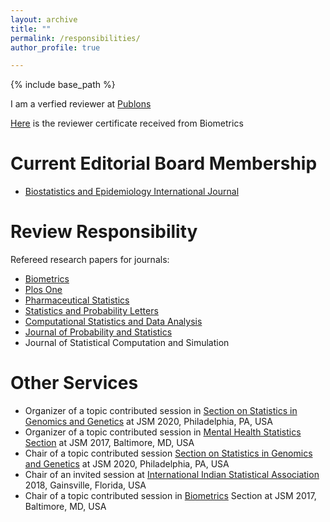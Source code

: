 ```yaml
---
layout: archive
title: ""
permalink: /responsibilities/
author_profile: true

---
```


{% include base_path %}

I am a verfied reviewer at [Publons](https://publons.com/researcher/1211118/shrabanti-chowdhury/)

[Here](https://github.com/Shrabanti87/shrabanti87.github.io/blob/master/_pages/BIOM%20Reviewer%20Certificate.pdf) is the reviewer certificate received from Biometrics

Current Editorial Board Membership
======
* [Biostatistics and Epidemiology International Journal](http://ologyjournals.com/beij/editorialBoardMembers)
	
Review Responsibility
======
Refereed research papers for journals:
  * [Biometrics](https://onlinelibrary.wiley.com/journal/15410420) 
  * [Plos One](https://journals.plos.org/plosone/)
  * [Pharmaceutical Statistics](https://onlinelibrary.wiley.com/journal/15391612)
  * [Statistics and Probability Letters](https://www.journals.elsevier.com/statistics-and-probability-letters)
  * [Computational Statistics and Data Analysis](https://www.journals.elsevier.com/computational-statistics-and-data-analysis)
  * [Journal of Probability and Statistics](https://www.hindawi.com/journals/jps/)
  * Journal of Statistical Computation and Simulation
  


Other Services
======
* Organizer of a topic contributed session in [Section on Statistics in Genomics and Genetics](https://ww2.amstat.org/meetings/jsm/2020/onlineprogram/ActivityDetails.cfm?SessionID=219628) at JSM 2020, Philadelphia, PA, USA
* Organizer of a topic contributed session in [Mental Health Statistics Section](https://ww2.amstat.org/meetings/jsm/2017/onlineprogram/ActivityDetails.cfm?SessionID=214208) at JSM 2017, Baltimore, MD, USA
* Chair of a topic contributed session [Section on Statistics in Genomics and Genetics](https://ww2.amstat.org/meetings/jsm/2020/onlineprogram/ActivityDetails.cfm?SessionID=219622) at JSM 2020, Philadelphia, PA, USA
* Chair of an invited session at [International Indian Statistical Association](http://iisa2018.biostat.ufl.edu/) 2018, Gainsville, Florida, USA
* Chair of a topic contributed session in [Biometrics](https://ww2.amstat.org/meetings/jsm/2017/onlineprogram/ActivityDetails.cfm?SessionID=214139) Section at JSM 2017, Baltimore, MD, USA


